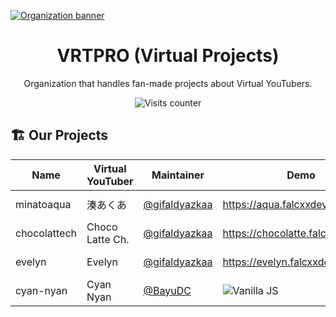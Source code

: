 [![Organization banner](https://cdn.upload.systems/uploads/Z6nQdJ7m.webp)](#)

<div align="center">

# VRTPRO (Virtual Projects)

Organization that handles fan-made projects about Virtual YouTubers.

![Visits counter](https://komarev.com/ghpvc/?username=vrtpro&color=48305E&style=for-the-badge&label=Visits)

</div>

## 🏗️ Our Projects

| Name         | Virtual YouTuber | Maintainer                                       | Demo                                                                                                       | Stack                                                                                                                                                 | Status                                                                                                                                                    |
| ------------ | ---------------- | ------------------------------------------------ | ---------------------------------------------------------------------------------------------------------- | ----------------------------------------------------------------------------------------------------------------------------------------------------- | --------------------------------------------------------------------------------------------------------------------------------------------------------- |
| minatoaqua   | 湊あくあ         | [@gifaldyazkaa](https://github.com/gifaldyazkaa) | https://aqua.falcxxdev.cyou                                                                                | [![SvelteKit](https://img.shields.io/badge/svelte-FF3E00?style=for-the-badge&logo=svelte&color=black)](https://kit.svelte.dev)                        | ![State](https://img.shields.io/website.svg?url=https%3A%2F%2Faqua.falcxxdev.cyou&style=for-the-badge&label=state&labelColor=black&up_color=238636)       |
| chocolattech | Choco Latte Ch.  | [@gifaldyazkaa](https://github.com/gifaldyazkaa) | https://chocolatte.falcxxdev.cyou                                                                          | [![Nuxt 3](https://img.shields.io/badge/Nuxt%203-00DC82?style=for-the-badge&logo=nuxt.js&color=black)](https://nuxt.com)                              | ![State](https://img.shields.io/website.svg?url=https%3A%2F%2Fchocolatte.falcxxdev.cyou&style=for-the-badge&label=state&labelColor=black&up_color=238636) |
| evelyn       | Evelyn           | [@gifaldyazkaa](https://github.com/gifaldyazkaa) | https://evelyn.falcxxdev.cyou                                                                              | [![Vue.js](https://img.shields.io/badge/Vue.js-4FC08D?style=for-the-badge&logo=vue.js&color=black)](https://vuejs.org)                                | ![State](https://img.shields.io/website.svg?url=https%3A%2F%2Fevelyn.falcxxdev.cyou&style=for-the-badge&label=state&labelColor=black&up_color=238636)     |
| cyan-nyan    | Cyan Nyan        | [@BayuDC](https://github.com/BayuDC)             | ![Vanilla JS](https://img.shields.io/badge/Vanilla-4FC08D?style=for-the-badge&logo=javascript&color=black) | ![State](https://img.shields.io/website.svg?url=https%3A%2F%2Fcyan-nyan.netlify.app&style=for-the-badge&label=state&labelColor=black&up_color=238636) |
